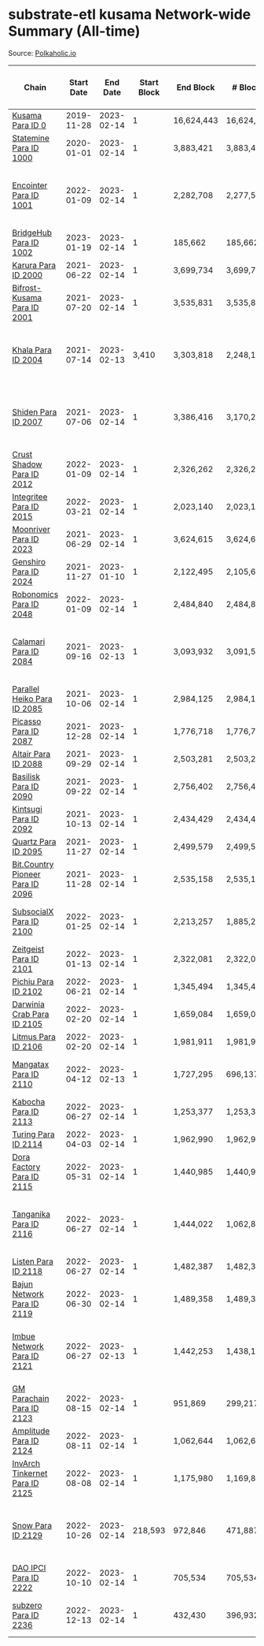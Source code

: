 # substrate-etl kusama Network-wide Summary (All-time)

Source: [Polkaholic.io](https://polkaholic.io)


| Chain            | Start Date | End Date | Start Block | End Block | # Blocks | # Missing | # Addresses with Balances | Crawling Status |
| ---------------- | ---------- | ---------| ----------- | --------- | -------- | --------- | ------------------------- | --------------- |
| [Kusama Para ID 0](/kusama/0-kusama) | 2019-11-28 | 2023-02-14 | 1 | 16,624,443 | 16,624,443 |   | 283,284 |  |
| [Statemine Para ID 1000](/kusama/1000-statemine) | 2020-01-01 | 2023-02-14 | 1 | 3,883,421 | 3,883,415 | 6 (0.00%) | 51,965 |  |
| [Encointer Para ID 1001](/kusama/1001-encointer) | 2022-01-09 | 2023-02-14 | 1 | 2,282,708 | 2,277,559 | 5,149 (0.23%) | 922 | Only partially indexed: Old decoding errors |
| [BridgeHub Para ID 1002](/kusama/1002-bridgehub) | 2023-01-19 | 2023-02-14 | 1 | 185,662 | 185,662 |   | 4 |  |
| [Karura Para ID 2000](/kusama/2000-karura) | 2021-06-22 | 2023-02-14 | 1 | 3,699,734 | 3,699,734 |   | 94,843 |  |
| [Bifrost-Kusama Para ID 2001](/kusama/2001-bifrost-ksm) | 2021-07-20 | 2023-02-14 | 1 | 3,535,831 | 3,535,831 |   | 101,284 |  |
| [Khala Para ID 2004](/kusama/2004-khala) | 2021-07-14 | 2023-02-13 | 3,410 | 3,303,818 | 2,248,152 | 994,174 (30.09%) | 23,365 | Only partial index available: Old Decoding issues |
| [Shiden Para ID 2007](/kusama/2007-shiden) | 2021-07-06 | 2023-02-14 | 1 | 3,386,416 | 3,170,239 | 600,659 (17.74%) | 636,637 | Only partial index available: Old Decoding issues |
| [Crust Shadow Para ID 2012](/kusama/2012-shadow) | 2022-01-09 | 2023-02-14 | 1 | 2,326,262 | 2,326,262 |   | 2,458 |  |
| [Integritee Para ID 2015](/kusama/2015-integritee) | 2022-03-21 | 2023-02-14 | 1 | 2,023,140 | 2,023,140 |   | 12,935 |  |
| [Moonriver Para ID 2023](/kusama/2023-moonriver) | 2021-06-29 | 2023-02-14 | 1 | 3,624,615 | 3,624,615 |   | 585,457 |  |
| [Genshiro Para ID 2024](/kusama/2024-genshiro) | 2021-11-27 | 2023-01-10 | 1 | 2,122,495 | 2,105,611 | 16,884 (0.80%) | 25 |  |
| [Robonomics Para ID 2048](/kusama/2048-robonomics) | 2022-01-09 | 2023-02-14 | 1 | 2,484,840 | 2,484,840 |   | 3,090 |  |
| [Calamari Para ID 2084](/kusama/2084-calamari) | 2021-09-16 | 2023-02-13 | 1 | 3,093,932 | 3,091,518 | 2,414 (0.08%) | 35,241 | Only partial index available: Archive node unavailable |
| [Parallel Heiko Para ID 2085](/kusama/2085-parallel-heiko) | 2021-10-06 | 2023-02-14 | 1 | 2,984,125 | 2,984,125 |   | 24,244 |  |
| [Picasso Para ID 2087](/kusama/2087-picasso) | 2021-12-28 | 2023-02-14 | 1 | 1,776,718 | 1,776,718 |   | 2,509 |  |
| [Altair Para ID 2088](/kusama/2088-altair) | 2021-09-29 | 2023-02-14 | 1 | 2,503,281 | 2,503,279 | 2 (0.00%) | 29,419 |  |
| [Basilisk Para ID 2090](/kusama/2090-basilisk) | 2021-09-22 | 2023-02-14 | 1 | 2,756,402 | 2,756,400 | 2 (0.00%) | 17,773 |  |
| [Kintsugi Para ID 2092](/kusama/2092-kintsugi) | 2021-10-13 | 2023-02-14 | 1 | 2,434,429 | 2,434,421 | 8 (0.00%) | 16,064 |  |
| [Quartz Para ID 2095](/kusama/2095-quartz) | 2021-11-27 | 2023-02-14 | 1 | 2,499,579 | 2,499,579 |   | 75,188 |  |
| [Bit.Country Pioneer Para ID 2096](/kusama/2096-bitcountrypioneer) | 2021-11-28 | 2023-02-14 | 1 | 2,535,158 | 2,535,158 |   | 24,795 |  |
| [SubsocialX Para ID 2100](/kusama/2100-subsocialx) | 2022-01-25 | 2023-02-14 | 1 | 2,213,257 | 1,885,249 | 50,950 (2.30%) | 34,271 | Only partial index available: Reindexing |
| [Zeitgeist Para ID 2101](/kusama/2101-zeitgeist) | 2022-01-13 | 2023-02-14 | 1 | 2,322,081 | 2,322,081 |   | 15,433 |  |
| [Pichiu Para ID 2102](/kusama/2102-pichiu) | 2022-06-21 | 2023-02-14 | 1 | 1,345,494 | 1,345,494 |   | 1,148 |  |
| [Darwinia Crab Para ID 2105](/kusama/2105-crab) | 2022-02-20 | 2023-02-14 | 1 | 1,659,084 | 1,659,084 |   | 52 |  |
| [Litmus Para ID 2106](/kusama/2106-litmus) | 2022-02-20 | 2023-02-14 | 1 | 1,981,911 | 1,981,911 |   | 13,904 |  |
| [Mangatax Para ID 2110](/kusama/2110-mangatax) | 2022-04-12 | 2023-02-13 | 1 | 1,727,295 | 696,137 | 1,031,158 (59.70%) | 1,674 | Only partial index available: Reindexing |
| [Kabocha Para ID 2113](/kusama/2113-kabocha) | 2022-06-27 | 2023-02-14 | 1 | 1,253,377 | 1,253,377 |   | 13,236 |  |
| [Turing Para ID 2114](/kusama/2114-turing) | 2022-04-03 | 2023-02-14 | 1 | 1,962,990 | 1,962,990 |   | 7,560 |  |
| [Dora Factory Para ID 2115](/kusama/2115-dorafactory) | 2022-05-31 | 2023-02-14 | 1 | 1,440,985 | 1,440,985 |   | 373 |  |
| [Tanganika Para ID 2116](/kusama/2116-tanganika) | 2022-06-27 | 2023-02-14 | 1 | 1,444,022 | 1,062,838 | 2,451 (0.17%) | 3,213 | Only partially index: No archive node available. |
| [Listen Para ID 2118](/kusama/2118-listen) | 2022-06-27 | 2023-02-14 | 1 | 1,482,387 | 1,482,387 |   | 2,053 |  |
| [Bajun Network Para ID 2119](/kusama/2119-bajun) | 2022-06-30 | 2023-02-14 | 1 | 1,489,358 | 1,489,358 |   | 4,637 |  |
| [Imbue Network Para ID 2121](/kusama/2121-imbue) | 2022-06-27 | 2023-02-13 | 1 | 1,442,253 | 1,438,155 | 4,098 (0.28%) | 336 | Only partial index available: Archive node unavailable |
| [GM Parachain Para ID 2123](/kusama/2123-gm) | 2022-08-15 | 2023-02-14 | 1 | 951,869 | 299,217 | 652,652 (68.57%) | 9,101 | Only partial index available: Onboarding |
| [Amplitude Para ID 2124](/kusama/2124-amplitude) | 2022-08-11 | 2023-02-14 | 1 | 1,062,644 | 1,062,644 |   | 728 |  |
| [InvArch Tinkernet Para ID 2125](/kusama/2125-tinkernet) | 2022-08-08 | 2023-02-14 | 1 | 1,175,980 | 1,169,842 | 6,138 (0.52%) | 6,306 | Only partial index available: Onboarding |
| [Snow Para ID 2129](/kusama/2129-snow) | 2022-10-26 | 2023-02-14 | 218,593 | 972,846 | 471,887 | 91,926 (9.45%) | 5,499 | Only partial index: No public archive node available |
| [DAO IPCI Para ID 2222](/kusama/2222-daoipci) | 2022-10-10 | 2023-02-14 | 1 | 705,534 | 705,534 |   | 890 |  |
| [subzero Para ID 2236](/kusama/2236-subzero) | 2022-12-13 | 2023-02-14 | 1 | 432,430 | 396,932 | 35,498 (8.21%) | 9 | Only partial index available: Onboarding |
